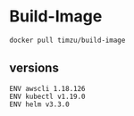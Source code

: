 # Build-Image

```bash
docker pull timzu/build-image
```

## versions

```
ENV awscli 1.18.126
ENV kubectl v1.19.0
ENV helm v3.3.0
```
